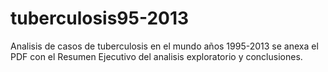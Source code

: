 # tuberculosis95-2013
Analisis de casos de tuberculosis en el mundo años 1995-2013
se anexa el PDF con el Resumen Ejecutivo del analisis exploratorio y conclusiones.
